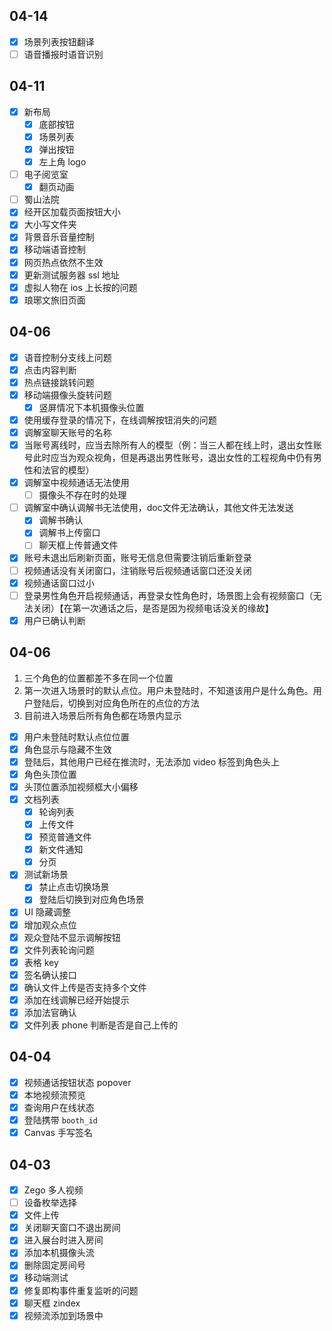 ## 04-14

- [x] 场景列表按钮翻译
- [ ] 语音播报时语音识别

## 04-11

- [x] 新布局
	- [x] 底部按钮
	- [x] 场景列表
	- [x] 弹出按钮
	- [x] 左上角 logo
- [ ] 电子阅览室
	- [x] 翻页动画
- [ ] 蜀山法院
- [x] 经开区加载页面按钮大小
- [x] 大小写文件夹
- [x] 背景音乐音量控制
- [x] 移动端语音控制
- [x] 网页热点依然不生效
- [x] 更新测试服务器 ssl 地址
- [x] 虚拟人物在 ios 上长按的问题
- [x] 琅琊文旅旧页面

## 04-06

- [x] 语音控制分支线上问题
- [x] 点击内容判断
- [x] 热点链接跳转问题
- [x] 移动端摄像头旋转问题
	- [x] 竖屏情况下本机摄像头位置
- [x] 使用缓存登录的情况下，在线调解按钮消失的问题
- [x] 调解室聊天账号的名称
- [x] 当账号离线时，应当去除所有人的模型（例：当三人都在线上时，退出女性账号此时应当为观众视角，但是再退出男性账号，退出女性的工程视角中仍有男性和法官的模型）
- [x] 调解室中视频通话无法使用   
	- [ ] 摄像头不存在时的处理
- [ ] 调解室中确认调解书无法使用，doc文件无法确认，其他文件无法发送
	- [x] 调解书确认
	- [x] 调解书上传窗口
	- [ ] 聊天框上传普通文件
- [x] 账号未退出后刷新页面，账号无信息但需要注销后重新登录   
- [ ] 视频通话没有关闭窗口，注销账号后视频通话窗口还没关闭   
- [x] 视频通话窗口过小
- [ ] 登录男性角色开启视频通话，再登录女性角色时，场景图上会有视频窗口（无法关闭）【在第一次通话之后，是否是因为视频电话没关的缘故】
- [x] 用户已确认判断

## 04-06

1. 三个角色的位置都差不多在同一个位置
2. 第一次进入场景时的默认点位。用户未登陆时，不知道该用户是什么角色。用户登陆后，切换到对应角色所在的点位的方法
3. 目前进入场景后所有角色都在场景内显示

- [x] 用户未登陆时默认点位位置
- [x] 角色显示与隐藏不生效
- [x] 登陆后，其他用户已经在推流时，无法添加 video 标签到角色头上
- [x] 角色头顶位置
- [x] 头顶位置添加视频框大小偏移
- [x] 文档列表
	- [x] 轮询列表
	- [x] 上传文件
	- [x] 预览普通文件
	- [x] 新文件通知
	- [x] 分页
- [x] 测试新场景
	- [x] 禁止点击切换场景
	- [x] 登陆后切换到对应角色场景
- [x] UI 隐藏调整
- [x] 增加观众点位
- [x] 观众登陆不显示调解按钮
- [x] 文件列表轮询问题
- [x] 表格 key
- [x] 签名确认接口
- [x] 确认文件上传是否支持多个文件
- [x] 添加在线调解已经开始提示
- [x] 添加法官确认
- [x] 文件列表 phone 判断是否是自己上传的 

## 04-04

- [x] 视频通话按钮状态 popover
- [x] 本地视频流预览
- [x] 查询用户在线状态
- [x] 登陆携带 `booth_id`
- [x] Canvas 手写签名

## 04-03

- [x] Zego 多人视频
- [ ] 设备枚举选择
- [x] 文件上传
- [x] 关闭聊天窗口不退出房间
- [x] 进入展台时进入房间
- [x] 添加本机摄像头流
- [x] 删除固定房间号
- [x] 移动端测试
- [x] 修复即构事件重复监听的问题
- [x] 聊天框 zindex
- [x] 视频流添加到场景中